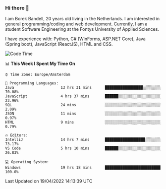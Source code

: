 ### Hi there 👋

I am Borek Bandell, 20 years old living in the Netherlands. I am interested in general programming/coding and web development. Currently, I am a student Software Engineering at the Fontys University of Applied Sciences.

I have experience with: Python, C# (WinForms, ASP.NET Core), Java (Spring boot), JavaScript (ReactJS), HTML and CSS.

<!--START_SECTION:waka-->
![Code Time](http://img.shields.io/badge/Code%20Time-93%20hrs%208%20mins-blue)

📊 **This Week I Spent My Time On** 

```text
⌚︎ Time Zone: Europe/Amsterdam

💬 Programming Languages: 
Java                     13 hrs 31 mins      █████████████████░░░░░░░░   70.08% 
JavaScript               4 hrs 37 mins       ██████░░░░░░░░░░░░░░░░░░░   23.96% 
SQL                      24 mins             ░░░░░░░░░░░░░░░░░░░░░░░░░   2.09% 
JSON                     11 mins             ░░░░░░░░░░░░░░░░░░░░░░░░░   0.97% 
HTML                     9 mins              ░░░░░░░░░░░░░░░░░░░░░░░░░   0.79%

🔥 Editors: 
IntelliJ                 14 hrs 7 mins       ██████████████████░░░░░░░   73.17% 
VS Code                  5 hrs 10 mins       ██████░░░░░░░░░░░░░░░░░░░   26.83%

💻 Operating System: 
Windows                  19 hrs 18 mins      █████████████████████████   100.0%

```


 Last Updated on 19/04/2022 14:13:39 UTC
<!--END_SECTION:waka-->

<!--**tcBorek2002/tcBorek2002** is a ✨ _special_ ✨ repository because its `README.md` (this file) appears on your GitHub profile.

Here are some ideas to get you started:

- 🔭 I’m currently working on ...
- 🌱 I’m currently learning ...
- 👯 I’m looking to collaborate on ...
- 🤔 I’m looking for help with ...
- 💬 Ask me about ...
- 📫 How to reach me: ...
- 😄 Pronouns: ...
- ⚡ Fun fact: ...
-->
